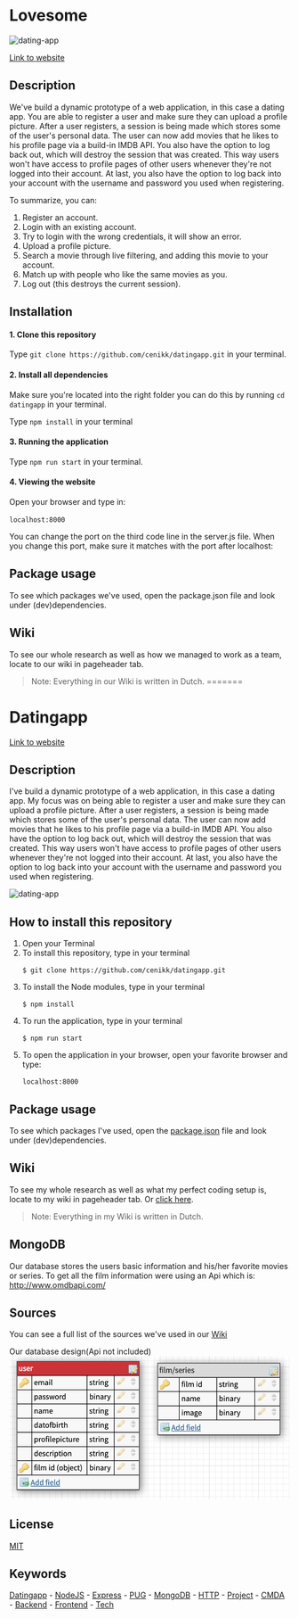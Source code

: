 # Lovesome
![dating-app](https://github.com/cenikk/datingapp/blob/master/assets/lovesome.png)

[Link to website](https://lovesome-date.herokuapp.com)

## Description
We've build a dynamic prototype of a web application, in this case a dating app. You are  able to register a user and make sure they can upload a profile picture. After a user registers, a session is being made which stores some of the user's personal data. The user can now add movies that he likes to his profile page via a build-in IMDB API. You also have the option to log back out, which will destroy the session that was created. This way users won't have access to profile pages of other users whenever they're not logged into their account. At last, you also have the option to log back into your account with the username and password you used when registering. 

To summarize, you can:

1. Register an account.
2. Login with an existing account.
3. Try to login with the wrong credentials, it will show an error.
4. Upload a profile picture.
5. Search a movie through live filtering, and adding this movie to your account.
6. Match up with people who like the same movies as you.
7. Log out (this destroys the current session).

## Installation

#### 1. Clone this repository
Type `git clone https://github.com/cenikk/datingapp.git` in your terminal.

#### 2. Install all dependencies
Make sure you're located into the right folder you can do this by running `cd datingapp` in your terminal.

Type `npm install` in your terminal

#### 3. Running the application
Type `npm run start` in your terminal.

#### 4. Viewing the website
Open your browser and type in:

`localhost:8000`

You can change the port on the third code line in the server.js file. When you change this port, make sure it matches with the port after localhost:

## Package usage
To see which packages we've used, open the package.json file and look under (dev)dependencies.

## Wiki 
To see our whole research as well as how we managed to work as a team, locate to our wiki in pageheader tab. 
> Note: Everything in our Wiki is written in Dutch.
=======
# Datingapp
[Link to website](https://lovesome-date.herokuapp.com)

## Description
I've build a dynamic prototype of a web application, in this case a dating app. My focus was on being able to register a user and make sure they can upload a profile picture. After a user registers, a session is being made which stores some of the user's personal data. The user can now add movies that he likes to his profile page via a build-in IMDB API. You also have the option to log back out, which will destroy the session that was created. This way users won't have access to profile pages of other users whenever they're not logged into their account. At last, you also have the option to log back into your account with the username and password you used when registering. 

![dating-app](https://github.com/cenikk/datingapp/blob/master/assets/lovesome.png)

## How to install this repository
1. Open your Terminal
2. To install this repository, type in your terminal  
   ```
   $ git clone https://github.com/cenikk/datingapp.git
   ```  
3. To install the Node modules, type in your terminal  
   ```
   $ npm install
   ```
4. To run the application, type in your terminal  
   ```
   $ npm run start
   ```
5. To open the application in your browser, open your favorite browser and type:
   ```
   localhost:8000
   ```

## Package usage
To see which packages I've used, open the [package.json](https://github.com/cenikk/datingapp/blob/master/package.json) file and look under (dev)dependencies.

## Wiki 
To see my whole research as well as what my perfect coding setup is, locate to my wiki in pageheader tab. Or [click here](https://github.com/cenikk/datingapp/wiki/5.0-Sources).
> Note: Everything in my Wiki is written in Dutch.

## MongoDB
Our database stores the users basic information and his/her favorite movies or series.
To get all the film information were using an Api which is: http://www.omdbapi.com/

## Sources
You can see a full list of the sources we've used in our [Wiki](https://github.com/cenikk/datingapp/wiki/5.0-Sources)

Our database design(Api not included)
![Database](https://github.com/cenikk/datingapp/blob/develop/assets/database.png)

## License 
[MIT](https://github.com/cenikk/datingapp/blob/master/LICENSE)

## Keywords 
[Datingapp](https://lovesome-date.herokuapp.com/) - [NodeJS](https://nodejs.org/en/) - [Express](https://expressjs.com/) - [PUG](https://pugjs.org/api/getting-started.html) - [MongoDB](https://www.mongodb.com/) - [HTTP](https://tools.ietf.org/html/rfc2068) - [Project](https://github.com/cmda-bt/) - [CMDA](https://github.com/cmda) - [Backend](https://cmda-bt.github.io/be-course-18-19/docs/) - [Frontend](https://cmda-bt.github.io/fe-course-18-19/docs/) - [Tech](https://cmda-bt.github.io/pt-course-18-19/docs/)